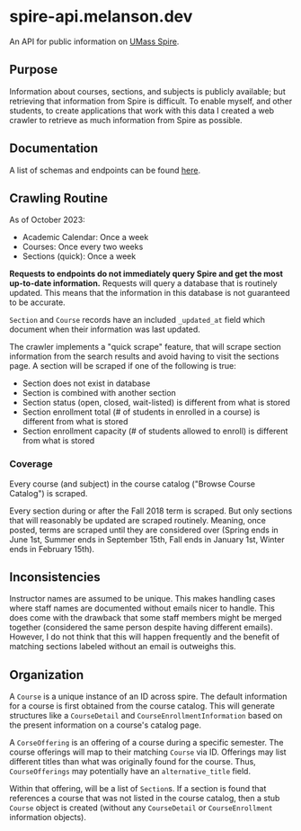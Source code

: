 # spire-api.melanson.dev

An API for public information on [UMass Spire](https://www.spire.umass.edu/).

## Purpose

Information about courses, sections, and subjects is publicly available; but retrieving that information from Spire is difficult. To enable myself, and other students, to create applications that work with this data I created a web crawler to retrieve as much information from Spire as possible.

## Documentation

A list of schemas and endpoints can be found [here](https://spire-api.melanson.dev/docs).

## Crawling Routine

As of October 2023:

-   Academic Calendar: Once a week
-   Courses: Once every two weeks
-   Sections (quick): Once a week

**Requests to endpoints do not immediately query Spire and get the most up-to-date information.** Requests will query a database that is routinely updated. This means that the information in this database is not guaranteed to be accurate.

`Section` and `Course` records have an included `_updated_at` field which document when their information was last updated.

The crawler implements a "quick scrape" feature, that will scrape section information from the search results and avoid having to visit the sections page. A section will be scraped if one of the following is true:

-   Section does not exist in database
-   Section is combined with another section
-   Section status (open, closed, wait-listed) is different from what is stored
-   Section enrollment total (# of students in enrolled in a course) is different from what is stored
-   Section enrollment capacity (# of students allowed to enroll) is different from what is stored

### Coverage

Every course (and subject) in the course catalog ("Browse Course Catalog") is scraped.

Every section during or after the Fall 2018 term is scraped. But only sections that will reasonably be updated are scraped routinely. Meaning, once posted, terms are scraped until they are considered over (Spring ends in June 1st, Summer ends in September 15th, Fall ends in January 1st, Winter ends in February 15th).

## Inconsistencies

Instructor names are assumed to be unique. This makes handling cases where staff names are documented without emails nicer to handle. This does come with the drawback that some staff members might be merged together (considered the same person despite having different emails). However, I do not think that this will happen frequently and the benefit of matching sections labeled without an email is outweighs this.

## Organization

A `Course` is a unique instance of an ID across spire. The default information for a course is first obtained from the course catalog. This will generate structures like a `CourseDetail` and `CourseEnrollmentInformation` based on the present information on a course's catalog page.

A `CorseOffering` is an offering of a course during a specific semester. The course offerings will map to their matching `Course` via ID. Offerings may list different titles than what was originally found for the course. Thus, `CourseOfferings` may potentially have an `alternative_title` field.

Within that offering, will be a list of `Section`s. If a section is found that references a course that was not listed in the course catalog, then a stub `Course` object is created (without any `CourseDetail` or `CourseEnrollment` information objects).
